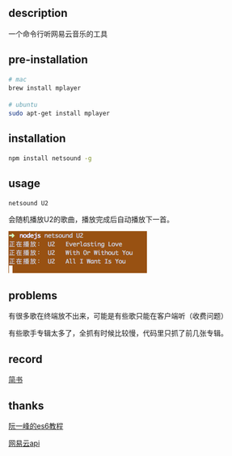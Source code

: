 ## description
一个命令行听网易云音乐的工具

## pre-installation
```bash
# mac
brew install mplayer

# ubuntu
sudo apt-get install mplayer
```

## installation
```bash
npm install netsound -g
```

## usage
```
netsound U2
```
会随机播放U2的歌曲，播放完成后自动播放下一首。

![U2](screen.png)


## problems
有很多歌在终端放不出来，可能是有些歌只能在客户端听（收费问题）

有些歌手专辑太多了，全抓有时候比较慢，代码里只抓了前几张专辑。

## record
[简书](http://www.jianshu.com/p/116acbd568ec)

## thanks
[阮一峰的es6教程](http://es6.ruanyifeng.com/)

[网易云api](https://github.com/Binaryify/NeteaseCloudMusicApi/blob/master/LICENSE)
